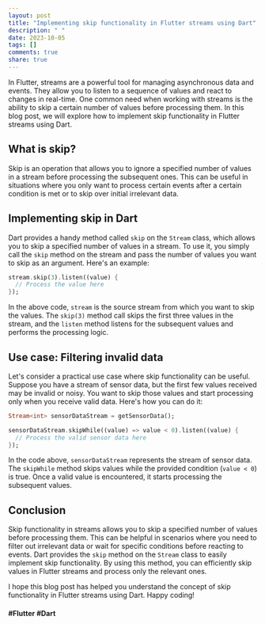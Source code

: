 ```yaml
---
layout: post
title: "Implementing skip functionality in Flutter streams using Dart"
description: " "
date: 2023-10-05
tags: []
comments: true
share: true
---
```


In Flutter, streams are a powerful tool for managing asynchronous data and events. They allow you to listen to a sequence of values and react to changes in real-time. One common need when working with streams is the ability to skip a certain number of values before processing them. In this blog post, we will explore how to implement skip functionality in Flutter streams using Dart.

## What is skip?

Skip is an operation that allows you to ignore a specified number of values in a stream before processing the subsequent ones. This can be useful in situations where you only want to process certain events after a certain condition is met or to skip over initial irrelevant data.

## Implementing skip in Dart

Dart provides a handy method called `skip` on the `Stream` class, which allows you to skip a specified number of values in a stream. To use it, you simply call the `skip` method on the stream and pass the number of values you want to skip as an argument. Here's an example:

```dart
stream.skip(3).listen((value) {
  // Process the value here
});
```

In the above code, `stream` is the source stream from which you want to skip the values. The `skip(3)` method call skips the first three values in the stream, and the `listen` method listens for the subsequent values and performs the processing logic.

## Use case: Filtering invalid data

Let's consider a practical use case where skip functionality can be useful. Suppose you have a stream of sensor data, but the first few values received may be invalid or noisy. You want to skip those values and start processing only when you receive valid data. Here's how you can do it:

```dart
Stream<int> sensorDataStream = getSensorData();

sensorDataStream.skipWhile((value) => value < 0).listen((value) {
  // Process the valid sensor data here
});
```

In the code above, `sensorDataStream` represents the stream of sensor data. The `skipWhile` method skips values while the provided condition (`value < 0`) is true. Once a valid value is encountered, it starts processing the subsequent values.

## Conclusion

Skip functionality in streams allows you to skip a specified number of values before processing them. This can be helpful in scenarios where you need to filter out irrelevant data or wait for specific conditions before reacting to events. Dart provides the `skip` method on the `Stream` class to easily implement skip functionality. By using this method, you can efficiently skip values in Flutter streams and process only the relevant ones.

I hope this blog post has helped you understand the concept of skip functionality in Flutter streams using Dart. Happy coding!

#### #Flutter  #Dart